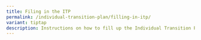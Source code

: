 ```yaml
---
title: Filing in the ITP
permalink: /individual-transition-plan/filling-in-itp/
variant: tiptap
description: Instructions on how to fill up the Individual Transition Plan
---
```

<p></p>